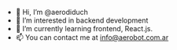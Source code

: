 - 👋 Hi, I’m @aerodiduch
- 👀 I’m interested in backend development
- 🌱 I’m currently learning frontend, React.js.
- 📫 You can contact me at info@aerobot.com.ar

<!---
aerodiduch/aerodiduch is a ✨ special ✨ repository because its `README.md` (this file) appears on your GitHub profile.
You can click the Preview link to take a look at your changes.
--->
